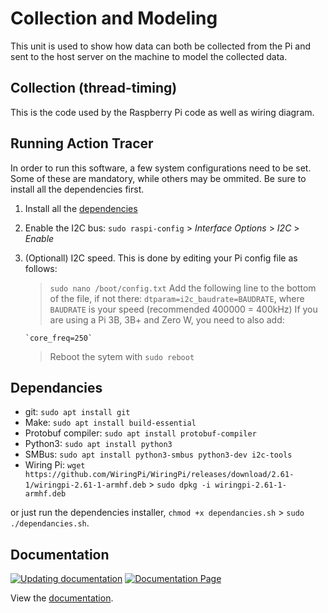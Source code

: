# Collection and Modeling

This unit is used to show how data can both be collected from the Pi and sent to the host server on the machine to model the collected data.

## Collection (thread-timing)

This is the code used by the Raspberry Pi code as well as wiring diagram.

## Running Action Tracer

In order to run this software, a few system configurations need to be set. Some of these are mandatory, while others may be ommited. Be sure to install all the dependencies first.

1.  Install all the [dependencies](#dependancies)

2.  Enable the I2C bus:
    `sudo raspi-config` > _Interface Options_ > _I2C_ > _Enable_

3.  (Optionall) I2C speed. This is done by editing your Pi config file as follows:

    > `sudo nano /boot/config.txt`
    > Add the following line to the bottom of the file, if not there:
    > `dtparam=i2c_baudrate=BAUDRATE`, where `BAUDRATE` is your speed (recommended 400000 = 400kHz)
    > If you are using a Pi 3B, 3B+ and Zero W, you need to also add:

        `core_freq=250`

    > Reboot the sytem with `sudo reboot`

## Dependancies

- git: `sudo apt install git`
- Make: `sudo apt install build-essential`
- Protobuf compiler: `sudo apt install protobuf-compiler`
- Python3: `sudo apt install python3`
- SMBus: `sudo apt install python3-smbus python3-dev i2c-tools`
- Wiring Pi: `wget https://github.com/WiringPi/WiringPi/releases/download/2.61-1/wiringpi-2.61-1-armhf.deb` > `sudo dpkg -i wiringpi-2.61-1-armhf.deb`

or just run the dependencies installer, `chmod +x dependancies.sh` > `sudo ./dependancies.sh`.

## Documentation

[![Updating documentation](https://github.com/chirambaht/Action-Tracer/actions/workflows/makefile.yml/badge.svg?branch=collection&event=push)](https://github.com/chirambaht/Action-Tracer/actions/workflows/makefile.yml)
[![Documentation Page](https://github.com/chirambaht/Action-Tracer/actions/workflows/pages/pages-build-deployment/badge.svg?branch=collection)](https://github.com/chirambaht/Action-Tracer/actions/workflows/pages/pages-build-deployment)

View the [documentation](https://chirambaht.github.io/Action-Tracer/).
